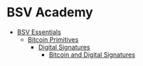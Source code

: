 # BSV Academy

- [BSV Essentials](BSV-Academy/README.md)
  - [Bitcoin Primitives](BSV-Academy/Primitives/README.md)
    - [Digital Signatures](BSV-Academy/Primitives/README.md)
      - [Bitcoin and Digital Signatures](BSV-Academy/Primitives/Digital-Signatures/bitcoin-and-digital-signatures/bitcoin-transaction.md)


